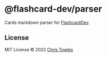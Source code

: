 # @flashcard-dev/parser

Cards markdown parser for  [FlashcardDev](https://github.com/ChrisTowles/flashcards-dev).

## License

MIT License © 2022 [Chris Towles](https://github.com/ChrisTowles)
